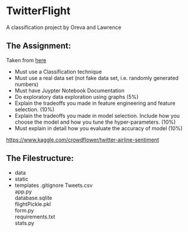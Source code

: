 # TwitterFlight
A classification project by Oreva and Lawrence

## The Assignment:
Taken from [here](https://mycourses.unh.edu/courses/48074/assignments/306480)
- Must use a Classification technique 
- Must use a real data set (not fake data set, i.e. randomly generated numbers) 
- Must have Juypter Notebook Documentation
- Do exploratory data exploration using graphs  (5%)
- Explain the tradeoffs you made in feature engineering and feature selection. (10%)
- Explain the tradeoffs you made in model selection. Include how you choose the model and how you tune the hyper-parameters.  (10%)
- Must explain in detail how you evaluate the accuracy of model (10%)


https://www.kaggle.com/crowdflower/twitter-airline-sentiment

## The Filestructure:
- data
- static
- templates
.gitignore
Tweets.csv  
app.py  
database.sqlite  
flightPickle.pkl  
form.py  
requirements.txt  
stats.py  
